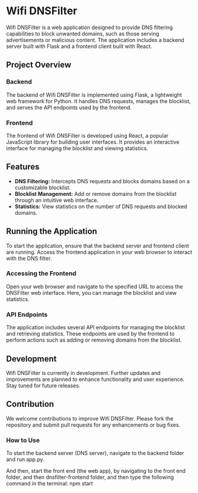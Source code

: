 # Wifi DNSFilter

Wifi DNSFilter is a web application designed to provide DNS filtering capabilities to block unwanted domains, such as those serving advertisements or malicious content. The application includes a backend server built with Flask and a frontend client built with React.

## Project Overview

### Backend

The backend of Wifi DNSFilter is implemented using Flask, a lightweight web framework for Python. It handles DNS requests, manages the blocklist, and serves the API endpoints used by the frontend.

### Frontend

The frontend of Wifi DNSFilter is developed using React, a popular JavaScript library for building user interfaces. It provides an interactive interface for managing the blocklist and viewing statistics.

## Features

- **DNS Filtering:** Intercepts DNS requests and blocks domains based on a customizable blocklist.
- **Blocklist Management:** Add or remove domains from the blocklist through an intuitive web interface.
- **Statistics:** View statistics on the number of DNS requests and blocked domains.

## Running the Application

To start the application, ensure that the backend server and frontend client are running. Access the frontend application in your web browser to interact with the DNS filter.

### Accessing the Frontend

Open your web browser and navigate to the specified URL to access the DNSFilter web interface. Here, you can manage the blocklist and view statistics.

### API Endpoints

The application includes several API endpoints for managing the blocklist and retrieving statistics. These endpoints are used by the frontend to perform actions such as adding or removing domains from the blocklist.

## Development

Wifi DNSFilter is currently in development. Further updates and improvements are planned to enhance functionality and user experience. Stay tuned for future releases.

## Contribution

We welcome contributions to improve Wifi DNSFilter. Please fork the repository and submit pull requests for any enhancements or bug fixes.


### How to Use

To start the backend server (DNS server), navigate to the backend folder and run app.py.

And then, start the front end (the web app), by navigating to the front end folder, and then dnsfilter-frontend folder, and then type the following command in the terminal: npm start

